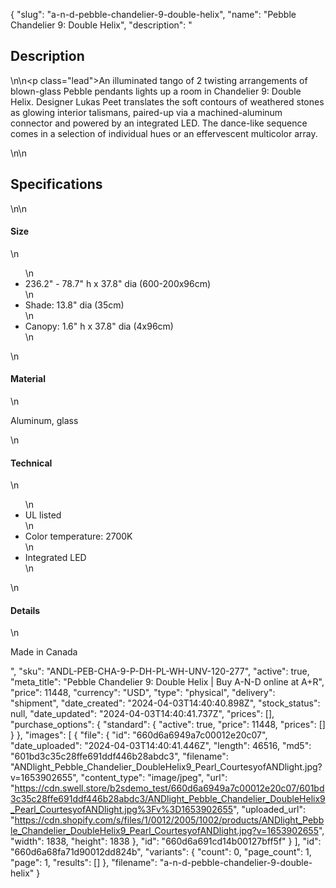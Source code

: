 {
  "slug": "a-n-d-pebble-chandelier-9-double-helix",
  "name": "Pebble Chandelier 9: Double Helix",
  "description": "<h2>Description</h2>\n<!-- split -->\n<p class=\"lead\">An illuminated tango of 2 twisting arrangements of blown-glass Pebble pendants lights up a room in Chandelier 9: Double Helix. Designer Lukas Peet translates the soft contours of weathered stones as glowing interior talismans, paired-up via a machined-aluminum connector and powered by an integrated LED. The dance-like sequence comes in a selection of individual hues or an effervescent multicolor array.</p>\n<!-- split -->\n<h2>Specifications</h2>\n<!-- split -->\n<h4>Size</h4>\n<ul>\n<li>236.2\" - 78.7\" h x 37.8\" dia (600-200x96cm)</li>\n<li>Shade: 13.8\" dia (35cm)</li>\n<li>Canopy: 1.6\" h x 37.8\" dia (4x96cm)</li>\n</ul>\n<h4>Material</h4>\n<p>Aluminum, glass</p>\n<h4>Technical</h4>\n<ul>\n<li>UL listed</li>\n<li>Color temperature: 2700K</li>\n<li>Integrated LED</li>\n</ul>\n<h4>Details</h4>\n<p>Made in Canada</p>",
  "sku": "ANDL-PEB-CHA-9-P-DH-PL-WH-UNV-120-277",
  "active": true,
  "meta_title": "Pebble Chandelier 9: Double Helix | Buy A-N-D online at A+R",
  "price": 11448,
  "currency": "USD",
  "type": "physical",
  "delivery": "shipment",
  "date_created": "2024-04-03T14:40:40.898Z",
  "stock_status": null,
  "date_updated": "2024-04-03T14:40:41.737Z",
  "prices": [],
  "purchase_options": {
    "standard": {
      "active": true,
      "price": 11448,
      "prices": []
    }
  },
  "images": [
    {
      "file": {
        "id": "660d6a6949a7c00012e20c07",
        "date_uploaded": "2024-04-03T14:40:41.446Z",
        "length": 46516,
        "md5": "601bd3c35c28ffe691ddf446b28abdc3",
        "filename": "ANDlight_Pebble_Chandelier_DoubleHelix9_Pearl_CourtesyofANDlight.jpg?v=1653902655",
        "content_type": "image/jpeg",
        "url": "https://cdn.swell.store/b2sdemo_test/660d6a6949a7c00012e20c07/601bd3c35c28ffe691ddf446b28abdc3/ANDlight_Pebble_Chandelier_DoubleHelix9_Pearl_CourtesyofANDlight.jpg%3Fv%3D1653902655",
        "uploaded_url": "https://cdn.shopify.com/s/files/1/0012/2005/1002/products/ANDlight_Pebble_Chandelier_DoubleHelix9_Pearl_CourtesyofANDlight.jpg?v=1653902655",
        "width": 1838,
        "height": 1838
      },
      "id": "660d6a691cd14b00127bff5f"
    }
  ],
  "id": "660d6a68fa71d90012dd824b",
  "variants": {
    "count": 0,
    "page_count": 1,
    "page": 1,
    "results": []
  },
  "filename": "a-n-d-pebble-chandelier-9-double-helix"
}
